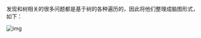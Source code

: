 发现和树相关的很多问题都是基于树的各种遍历的，因此将他们整理成脑图形式，如下：

![img](https://img2020.cnblogs.com/blog/1919232/202011/1919232-20201129084917584-1092878595.png)

 
